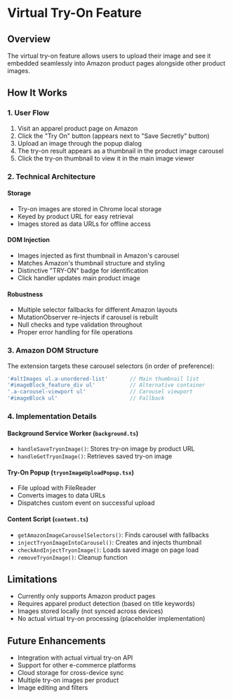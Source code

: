# Virtual Try-On Feature

## Overview
The virtual try-on feature allows users to upload their image and see it embedded seamlessly into Amazon product pages alongside other product images.

## How It Works

### 1. User Flow
1. Visit an apparel product page on Amazon
2. Click the "Try On" button (appears next to "Save Secretly" button)
3. Upload an image through the popup dialog
4. The try-on result appears as a thumbnail in the product image carousel
5. Click the try-on thumbnail to view it in the main image viewer

### 2. Technical Architecture

#### Storage
- Try-on images are stored in Chrome local storage
- Keyed by product URL for easy retrieval
- Images stored as data URLs for offline access

#### DOM Injection
- Images injected as first thumbnail in Amazon's carousel
- Matches Amazon's thumbnail structure and styling
- Distinctive "TRY-ON" badge for identification
- Click handler updates main product image

#### Robustness
- Multiple selector fallbacks for different Amazon layouts
- MutationObserver re-injects if carousel is rebuilt
- Null checks and type validation throughout
- Proper error handling for file operations

### 3. Amazon DOM Structure

The extension targets these carousel selectors (in order of preference):
```javascript
'#altImages ul.a-unordered-list'       // Main thumbnail list
'#imageBlock_feature_div ul'           // Alternative container
'.a-carousel-viewport ul'              // Carousel viewport
'#imageBlock ul'                       // Fallback
```

### 4. Implementation Details

#### Background Service Worker (`background.ts`)
- `handleSaveTryonImage()`: Stores try-on image by product URL
- `handleGetTryonImage()`: Retrieves saved try-on image

#### Try-On Popup (`tryonImageUploadPopup.tsx`)
- File upload with FileReader
- Converts images to data URLs
- Dispatches custom event on successful upload

#### Content Script (`content.ts`)
- `getAmazonImageCarouselSelectors()`: Finds carousel with fallbacks
- `injectTryonImageIntoCarousel()`: Creates and injects thumbnail
- `checkAndInjectTryonImage()`: Loads saved image on page load
- `removeTryonImage()`: Cleanup function

## Limitations

- Currently only supports Amazon product pages
- Requires apparel product detection (based on title keywords)
- Images stored locally (not synced across devices)
- No actual virtual try-on processing (placeholder implementation)

## Future Enhancements

- Integration with actual virtual try-on API
- Support for other e-commerce platforms
- Cloud storage for cross-device sync
- Multiple try-on images per product
- Image editing and filters
